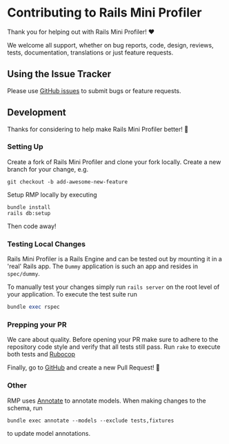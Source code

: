 # Contributing to Rails Mini Profiler

Thank you for helping out with Rails Mini Profiler! :heart:

We welcome all support, whether on bug reports, code, design, reviews, tests,
documentation, translations or just feature requests.

## Using the Issue Tracker

Please use [GitHub issues](https://github.com/wagtail/wagtail/issues) to submit bugs or feature requests. 

## Development

Thanks for considering to help make Rails Mini Profiler better! :raised_hands:

### Setting Up

Create a fork of Rails Mini Profiler and clone your fork locally. Create a new branch for your change, e.g.

```shell
git checkout -b add-awesome-new-feature
```

Setup RMP locally by executing 

```
bundle install
rails db:setup
```

Then code away!

### Testing Local Changes

Rails Mini Profiler is a Rails Engine and can be tested out by mounting it in a 'real' Rails app. The `Dummy` application
is such an app and  resides in `spec/dummy`. 

To manually test your changes simply run `rails server` on the root level of your application. To execute the test suite
run 

```ruby
bundle exec rspec
```

### Prepping your PR

We care about quality. Before opening your PR make sure to adhere to the repository code style and verify that all tests
still pass. Run `rake` to execute both tests and [Rubocop](https://github.com/rubocop/rubocop)

Finally, go to [GitHub](https://github.com/hschne/rails-mini-profiler) and create a new Pull Request! :rocket:


### Other

RMP uses [Annotate](https://github.com/ctran/annotate_models) to annotate models. When making changes to the schema, run

```
bundle exec annotate --models --exclude tests,fixtures
```

to update model annotations.

